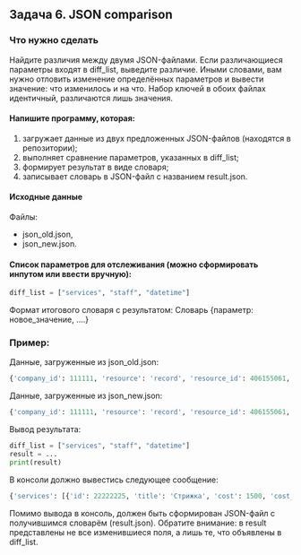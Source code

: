 ## Задача 6. JSON comparison

### Что нужно сделать
Найдите различия между двумя JSON-файлами. Если различающиеся параметры входят в diff_list, выведите различие. Иными словами, вам нужно отловить изменение определённых параметров и вывести значение: что изменилось и на что. Набор ключей в обоих файлах идентичный, различаются лишь значения.

#### Напишите программу, которая: 

1) загружает данные из двух предложенных JSON-файлов (находятся в репозитории);
2) выполняет сравнение параметров, указанных в diff_list;
3) формирует результат в виде словаря;
4) записывает словарь в JSON-файл с названием result.json.

#### Исходные данные
Файлы: 
- json_old.json,
- json_new.json.

#### Список параметров для отслеживания (можно сформировать инпутом или ввести вручную):
```python
diff_list = ["services", "staff", "datetime"]
```
Формат итогового словаря с результатом:
Словарь {параметр: новое_значение, ….}
### Пример:
Данные, загруженные из json_old.json:
```python
{'company_id': 111111, 'resource': 'record', 'resource_id': 406155061, 'status': 'create', 'data': {'id': 11111111, 'company_id': 111111, 'services': [{'id': 9035445, 'title': 'Стрижка', 'cost': 1500, 'cost_per_unit': 1500, 'first_cost': 1500, 'amount': 1}], 'goods_transactions': [], 'staff': {'id': 1819441, 'name': 'Мастер'}, 'client': {'id': 130345867, 'name': 'Клиент', 'phone': '79111111111', 'success_visits_count': 2, 'fail_visits_count': 0}, 'clients_count': 1, 'datetime': '2022-01-25T11:00:00+03:00', 'create_date': '2022-01-22T00:54:00+03:00', 'online': False, 'attendance': 0, 'confirmed': 1, 'seance_length': 3600, 'length': 3600, 'master_request': 1, 'visit_id': 346427049, 'created_user_id': 10573443, 'deleted': False, 'paid_full': 0, 'last_change_date': '2022-01-22T00:54:00+03:00', 'record_labels': '', 'date': '2022-01-22 10:00:00'}}
```
Данные, загруженные из json_new.json:
```python
{'company_id': 111111, 'resource': 'record', 'resource_id': 406155061, 'status': 'create', 'data': {'id': 11111111, 'company_id': 111111, 'services': [{'id': 22222225, 'title': 'Стрижка', 'cost': 1500, 'cost_per_unit': 1500, 'first_cost': 1500, 'amount': 1}], 'goods_transactions': [], 'staff': {'id': 1819441, 'name': 'Мастер'}, 'client': {'id': 130345867, 'name': 'Клиент', 'phone': '79111111111', 'success_visits_count': 2, 'fail_visits_count': 0}, 'clients_count': 1, 'datetime': '2022-01-25T13:00:00+03:00', 'create_date': '2022-01-22T00:54:00+03:00', 'online': False, 'attendance': 2, 'confirmed': 1, 'seance_length': 3600, 'length': 3600, 'master_request': 1, 'visit_id': 346427049, 'created_user_id': 10573443, 'deleted': False, 'paid_full': 1, 'last_change_date': '2022-01-22T00:54:00+03:00', 'record_labels': '', 'date': '2022-01-22 10:00:00'}}
```
Вывод результата: 
```python
diff_list = ["services", "staff", "datetime"]
result = ...
print(result)
```

В консоли должно вывестись следующее сообщение:
```python
{'services': [{'id': 22222225, 'title': 'Стрижка', 'cost': 1500, 'cost_per_unit': 1500, 'first_cost': 1500, 'amount': 1}], 'datetime': '2022-01-25T13:00:00+03:00'}
```
Помимо вывода в консоль, должен быть сформирован JSON-файл с получившимся словарём (result.json).
Обратите внимание: в result представлены не все изменившиеся поля, а лишь те, что объявлены в diff_list.
